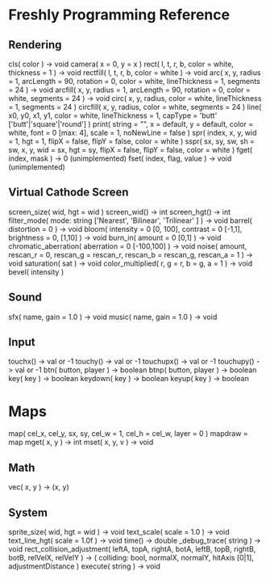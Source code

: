 # Freshly Programming Reference

## Rendering

cls( color ) -> void
camera( x = 0, y = x )
rect( l, t, r, b, color = white, thickness = 1 ) -> void
rectfill( l, t, r, b, color = white ) -> void
arc( x, y, radius = 1, arcLength = 90, rotation = 0, color = white, lineThickness = 1, segments = 24 ) -> void
arcfill( x, y, radius = 1, arcLength = 90, rotation = 0, color = white, segments = 24 ) -> void
circ( x, y, radius, color = white, lineThickness = 1, segments = 24 )
circfill( x, y, radius, color = white, segments = 24 )
line( x0, y0, x1, y1, color = white, lineThickness = 1, capType = 'butt' ['butt'|'square'|'round'] )
print( string = "", x = default, y = default, color = white, font = 0 [max: 4], scale = 1, noNewLine = false )
spr( index, x, y, wid = 1, hgt = 1, flipX = false, flipY = false, color = white )
sspr( sx, sy, sw, sh = sw, x, y, wid = sx, hgt = sy, flipX = false, flipY = false, color = white )
fget( index, mask ) -> 0 (unimplemented)
fset( index, flag, value ) -> void (unimplemented)

## Virtual Cathode Screen

screen_size( wid, hgt = wid )
screen_wid() -> int
screen_hgt() -> int
filter_mode( mode: string ['Nearest', 'Bilinear', 'Trilinear' ] ) -> void
barrel( distortion = 0 ) -> void
bloom( intensity = 0 [0, 100], contrast = 0 [-1,1], brightness = 0, [1,10] ) -> void
burn_in( amount = 0 [0,1] ) -> void
chromatic_aberration( aberration = 0 [-100,100] ) -> void
noise( amount, rescan_r = 0, rescan_g = rescan_r, rescan_b = rescan_g, rescan_a = 1 ) -> void
saturation( sat ) -> void
color_multiplied( r, g = r, b = g, a = 1 ) -> void
bevel( intensity )

## Sound

sfx( name, gain = 1.0 ) -> void
music( name, gain = 1.0 ) -> void

## Input

touchx() -> val or -1
touchy() -> val or -1
touchupx() -> val or -1
touchupy() -> val or -1
btn( button, player ) -> boolean
btnp( button, player ) -> boolean
key( key ) -> boolean
keydown( key ) -> boolean
keyup( key ) -> boolean

# Maps

map( cel_x, cel_y, sx, sy, cel_w = 1, cel_h = cel_w, layer = 0 )
mapdraw = map
mget( x, y ) -> int
mset( x, y, v ) -> void

## Math

vec( x, y ) -> (x, y)

## System

sprite_size( wid, hgt = wid ) -> void
text_scale( scale = 1.0 ) -> void
text_line_hgt( scale = 1.0f ) -> void
time() -> double
_debug_trace( string ) -> void
rect_collision_adjustment(  leftA, topA, rightA, botA,
                            leftB, topB, rightB, botB,
                            relVelX, relVelY ) -> 
    (   colliding: bool,
        normalX,
        normalY,
        hitAxis [0|1],
        adjustmentDistance
     )
execute( string ) -> void